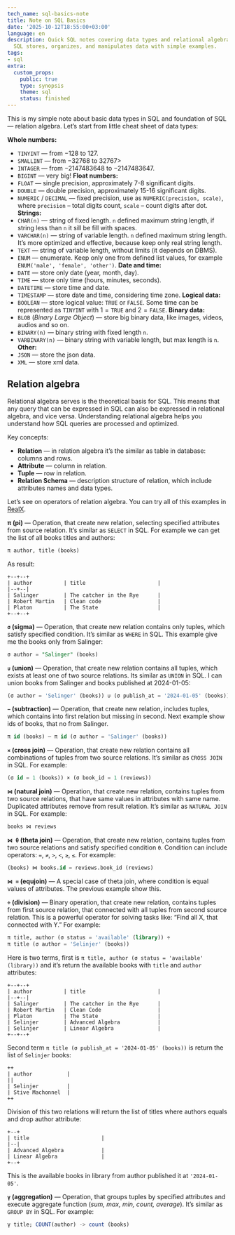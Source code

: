 ```yaml
---
tech_name: sql-basics-note
title: Note on SQL Basics
date: '2025-10-12T18:55:00+03:00'
language: en
description: Quick SQL notes covering data types and relational algebra. Learn how
  SQL stores, organizes, and manipulates data with simple examples.
tags:
- sql
extra:
  custom_props:
    public: true
    type: synopsis
    theme: sql
    status: finished
---
```


This is my simple note about basic data types in SQL and foundation of SQL — relation algebra. Let’s start from little cheat sheet of data types:

**Whole numbers:**
- `TINYINT` — from $-128$ to $127$.
- `SMALLINT` — from $-32 768$ to $32 767$>
- `INTAGER` — from $−2 147 483 648$ to $−2 147 483 647$.
- `BIGINT` — very big!
**Float numbers:**
- `FLOAT` — single precision, approximately 7-8 significant digits.
- `DOUBLE` — double precision, approximately 15-16 significant digits.
- `NUMERIC` / `DECIMAL` — fixed precision, use as `NUMERIC(precision, scale)`, where `precision` – total digits count, `scale` – count digits after dot.
**Strings:**
- `CHAR(n)` — string of fixed length. `n` defined maximum string length, if string less than `n` it sill be fill with spaces.
- `VARCHAR(n)` — string of variable length. `n` defined maximum string length. It’s more optimized and effective, because keep only real string length.
- `TEXT` — string of variable length, without limits (it depends on DBMS).
- `ENUM` — enumerate. Keep only one from defined list values, for example `ENUM('male', 'female', 'other')`.
**Date and time:**
- `DATE` — store only date (year, month, day).
- `TIME` — store only time (hours, minutes, seconds).
- `DATETIME` — store time and date.
- `TIMESTAMP` — store date and time, considering time zone. 
**Logical data:**
- `BOOLEAN` — store logical value: `TRUE` or `FALSE`. Some time can be represented as `TINYINT` with $1 = \texttt{TRUE}$ and $2 = \texttt{FALSE}$.
**Binary data:**
- `BLOB` (*Binary Large Object*) — store big binary data, like images, videos, audios and so on.
- `BINARY(n)` — binary string with fixed length `n`.
- `VARBINARY(n)` — binary string with variable length, but max length is `n`.
**Other:**
- `JSON` — store the json data.
- `XML` — store xml data.

## Relation algebra
Relational algebra serves is the theoretical basis for SQL. This means that any query that can be expressed in SQL can also be expressed in relational algebra, and vice versa. Understanding relational algebra helps you understand how SQL queries are processed and optimized.

Key concepts:
-  **Relation** — in relation algebra it’s the similar as table in database: columns and rows.
- **Attribute** — column in relation.
- **Tuple** — row in relation.
- **Relation Schema** — description structure of relation, which include attributes names and data types.

Let’s see on operators of relation algebra. You can try all of this examples in [RealX](https://dbis-uibk.github.io/relax/calc/local/uibk/local/0).

**π (pi)** — Operation, that create new relation, selecting specified attributes from source relation. It’s similar as `SELECT` in SQL. For example we can get the list of all books titles and authors:
```sql
π author, title (books)
```
As result:
```plaintext
+--+--+
| author          | title                       |
|--+--|
| Salinger        | The catcher in the Rye      |
| Robert Martin   | Clean code                  |
| Platon          | The State                   |
+--+--+
```

**`σ` (sigma)** — Operation, that create new relation contains only tuples, which satisfy specified condition. It’s similar as `WHERE` in SQL. This example give me the books only from Salinger:
```sql
σ author = "Salinger" (books)
```

**`∪` (union)** — Operation, that create new relation contains all tuples, which exists at least one of two source relations. Its similar as `UNION` in SQL. I can union books from Salinger and books published at 2024-01-05:
```sql
(σ author = 'Selinger' (books)) ∪ (σ publish_at = '2024-01-05' (books))
```

**`−` (subtraction)** — Operation, that create new relation, includes tuples, which contains into first relation but missing in second. Next example show ids of books, that no from Salinger.
```sql
π id (books) – π id (σ author = 'Salinger' (books))
```

**`×` (cross join)** — Operation, that create new relation contains all combinations of tuples from two source relations. It’s similar as `CROSS JOIN` in SQL. For example:
```sql
(σ id = 1 (books)) × (σ book_id = 1 (reviews))
```

**`⋈` (natural join)** — Operation, that create new relation, contains tuples from two source relations, that have same values in attributes with same name. Duplicated attributes remove from result relation. It’s similar as `NATURAL JOIN` in SQL. For example:
```sql
books ⋈ reviews
```
**`⋈ θ` (theta join)** — Operation, that create new relation, contains tuples from two source relations and satisfy specified condition `θ`. Condition can include operators: `=`, `≠`, `>`, `<`, `≥`, `≤`.  For example:
```sql
(books) ⋈ books.id = reviews.book_id (reviews)
```

**`⋈ =` (equjoin)** — A special case of theta join, where condition is equal values of attributes. The previous example show this.

**`÷` (division)** — Binary operation, that create new relation, contains tuples from first source relation, that connected with all tuples from second source relation. This is a powerful operator for solving tasks like: “Find all X, that connected with Y.” For example:
```sql
π title, author (σ status = 'available' (library)) ÷ 
π title (σ author = 'Selinjer' (books))
```
Here is two terms, first is `π title, author (σ status = 'available' (library))` and it’s return the available books with `title` and `author` attributes:
```plaintext
+--+--+
| author          | title                       |
|--+--|
| Salinger        | The catcher in the Rye      |
| Robert Martin   | Clean Code                  |
| Platon          | The State                   |
| Selinjer        | Advanced Algebra            |
| Selinjer        | Linear Algebra              |
+--+--+
```
Second term `π title (σ publish_at = '2024-01-05' (books))` is return the list of `Selinjer` books:
```plaintext
++
| author           |
||
| Selinjer         |
| Stive Machonnel  |
++
```
Division of this two relations will return the list of titles where authors equals and drop author attribute:
```plaintext
+--+
| title                       |
|--|
| Advanced Algebra            |
| Linear Algebra              |
+--+
```
This is the available books in library from author published it at `'2024-01-05'`. 

**`γ` (aggregation)** — Operation, that groups tuples by specified attributes and execute aggregate function (*sum, max, min, count, average*). It’s similar as `GROUP BY` in SQL. For example:
```sql
γ title; COUNT(author) -> count (books)
```